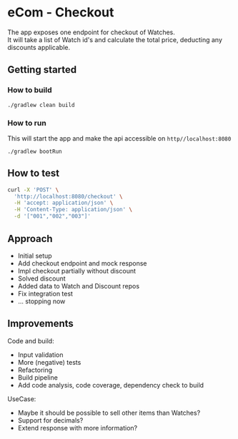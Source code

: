 # eCom - Checkout

The app exposes one endpoint for checkout of Watches.  
It will take a list of Watch id's and calculate the total price, deducting any discounts applicable.

## Getting started

### How to build

```
./gradlew clean build
```

### How to run

This will start the app and make the api accessible on `http//localhost:8080`

```
./gradlew bootRun
```

## How to test

```bash
curl -X 'POST' \
  'http://localhost:8080/checkout' \
  -H 'accept: application/json' \
  -H 'Content-Type: application/json' \
  -d '["001","002","003"]'
```

## Approach
- Initial setup
- Add checkout endpoint and mock response
- Impl checkout partially without discount
- Solved discount
- Added data to Watch and Discount repos
- Fix integration test
- ... stopping now

## Improvements
Code and build:
- Input validation
- More (negative) tests
- Refactoring
- Build pipeline
- Add code analysis, code coverage, dependency check to build

UseCase: 
- Maybe it should be possible to sell other items than Watches?
- Support for decimals?
- Extend response with more information?